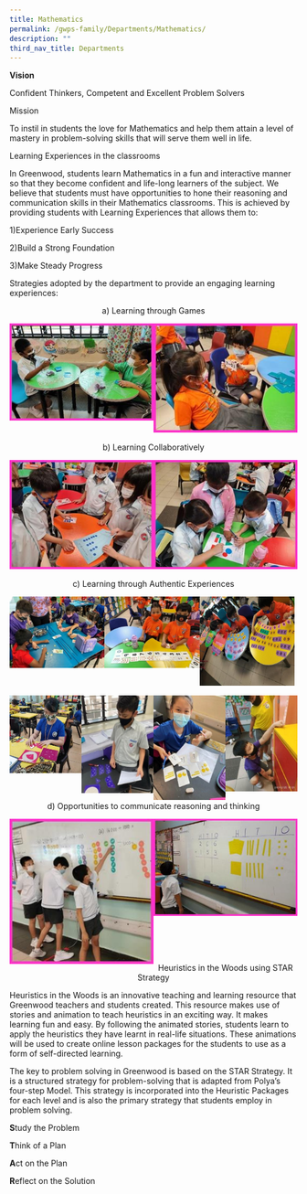 ```yaml
---
title: Mathematics
permalink: /gwps-family/Departments/Mathematics/
description: ""
third_nav_title: Departments
---
```

**Vision**

Confident Thinkers, Competent and Excellent Problem Solvers

Mission 

To instil in students the love for Mathematics and help them attain a level of mastery in problem-solving skills that will serve them well in life.

  

Learning Experiences in the classrooms  

In Greenwood, students learn Mathematics in a fun and interactive manner so that they become confident and life-long learners of the subject. We believe that students must have opportunities to hone their reasoning and communication skills in their Mathematics classrooms. This is achieved by providing students with Learning Experiences that allows them to:  

  

1)Experience Early Success  

2)Build a Strong Foundation

3)Make Steady Progress

Strategies adopted by the department to provide an engaging learning experiences:

  

<center>a) Learning through Games</center>

<img src="/images/math.jpeg" 
     style="width:50%;float:left"><img src="/images/math2.jpeg" 
     style="width:50%">
		 
<center>b) Learning Collaboratively </center>

<img src="/images/math3.jpeg" 
     style="width:50%;float:left"><img src="/images/math4.jpeg" 
     style="width:50%">
		 
<center>c) Learning through Authentic Experiences </center>

<img src="/images/math5.jpeg" 
     style="width:33%;float:left"><img src="/images/math6.jpeg" 
     style="width:33%;float:left"><img src="/images/math7.jpeg" 
     style="width:33%">
		 
<img src="/images/math8.jpeg" 
     style="width:25%;float:left"><img src="/images/math9.jpeg" 
     style="width:25%;float:left"><img src="/images/math10.jpeg" 
     style="width:25%;float:left"><img src="/images/math11.jpeg" 
     style="width:25%">
		 
<center>d) Opportunities to communicate reasoning and thinking</center>

<img src="/images/math12.jpeg" 
     style="width:50%;float:left"><img src="/images/math13.jpeg" 
     style="width:50%">
		 
<br><br><br>
<center>Heuristics in the Woods using STAR Strategy</center>

  

Heuristics in the Woods is an innovative teaching and learning resource that Greenwood teachers and students created. This resource makes use of stories and animation to teach heuristics in an exciting way. It makes learning fun and easy. By following the animated stories, students learn to apply the heuristics they have learnt in real-life situations. These animations will be used to create online lesson packages for the students to use as a form of self-directed learning.

The key to problem solving in Greenwood is based on the STAR Strategy. It is a structured strategy for problem-solving that is adapted from Polya’s four-step Model. This strategy is incorporated into the Heuristic Packages for each level and is also the primary strategy that students employ in problem solving. 

  

**S**tudy the Problem

**T**hink of a Plan

**A**ct on the Plan

**R**eflect on the Solution